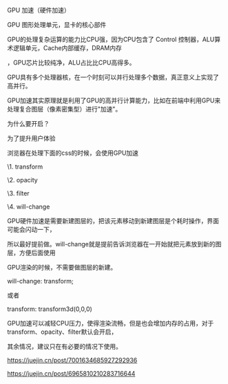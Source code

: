 GPU 加速（硬件加速）

GPU 图形处理单元，显卡的核心部件

GPU的处理复杂运算的能力比CPU强，因为CPU包含了 Control 控制器，ALU算术逻辑单元，Cache内部缓存，DRAM内存

，GPU芯片比较纯净，ALU占比比CPU高得多。



GPU具有多个处理器核，在一个时刻可以并行处理多个数据，真正意义上实现了高并行。

GPU加速其实原理就是利用了GPU的高并行计算能力，比如在前端中利用GPU来处理复合图层（像素密集型）进行"加速"。



为什么要开启？

为了提升用户体验



浏览器在处理下面的css的时候，会使用GPU加速

\1. transform

\2. opacity

\3. filter

\4. will-change

GPU硬件加速是需要新建图层的，把该元素移动到新建图层是个耗时操作，界面可能会闪动一下，

所以最好提前做。will-change就是提前告诉浏览器在一开始就把元素放到新的图层，方便后面使用

GPU渲染的时候，不需要做图层的新建。

will-change: transform;

或者

transform: transform3d(0,0,0)



GPU加速可以减轻CPU压力，使得渲染流畅，但是也会增加内存的占用，对于transform、opacity、filter默认会开启，

其余情况，建议只在有必要的情况下使用。



https://juejin.cn/post/7001634685927292936



https://juejin.cn/post/6965810210283716644

